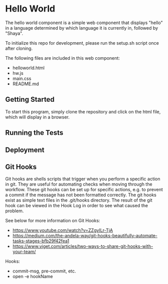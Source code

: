 # Hello World
The hello world component is a simple web component that displays "hello" in
a language determined by which language it is currently in, followed by
"Shaya".

To initialize this repo for development, please run the setup.sh script once
after cloning.

The following files are included in this web component:
* helloworld.html
* hw.js
* main.css
* README.md

## Getting Started
To start this program, simply clone the repository and click on the html file,
which will display in a browser.


## Running the Tests



## Deployment


## Git Hooks
Git hooks are shells scripts that trigger when you perform a specific action
in git. They are useful for automating checks when moving through the workflow.
These git hooks can be set up for specific actions, e.g. to prevent a commit
if the message has not been formatted correctly. The git hooks exist as simple
text files in the .git/hooks directory. The result of the git hook can be
viewed in the Hook Log in order to see what caused the problem.

See below for more information on Git Hooks:
* https://www.youtube.com/watch?v=ZZgyILr-TjA
* https://medium.com/the-andela-way/git-hooks-beautifully-automate-tasks-stages-bfb29f42fea1
* https://www.viget.com/articles/two-ways-to-share-git-hooks-with-your-team/

Hooks:
* commit-msg, pre-commit, etc.
* open -e hookName